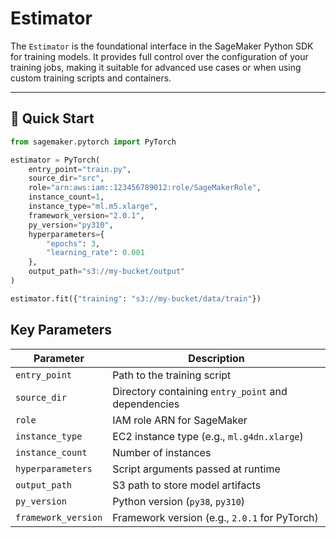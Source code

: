 # Estimator

The `Estimator` is the foundational interface in the SageMaker Python SDK for training models. It provides full control over the configuration of your training jobs, making it suitable for advanced use cases or when using custom training scripts and containers.

---

## 🚀 Quick Start

```python
from sagemaker.pytorch import PyTorch

estimator = PyTorch(
    entry_point="train.py",
    source_dir="src",
    role="arn:aws:iam::123456789012:role/SageMakerRole",
    instance_count=1,
    instance_type="ml.m5.xlarge",
    framework_version="2.0.1",
    py_version="py310",
    hyperparameters={
        "epochs": 3,
        "learning_rate": 0.001
    },
    output_path="s3://my-bucket/output"
)

estimator.fit({"training": "s3://my-bucket/data/train"})
```

## Key Parameters

| Parameter           | Description                                         |
| ------------------- | --------------------------------------------------- |
| `entry_point`       | Path to the training script                         |
| `source_dir`        | Directory containing `entry_point` and dependencies |
| `role`              | IAM role ARN for SageMaker                          |
| `instance_type`     | EC2 instance type (e.g., `ml.g4dn.xlarge`)          |
| `instance_count`    | Number of instances                                 |
| `hyperparameters`   | Script arguments passed at runtime                  |
| `output_path`       | S3 path to store model artifacts                    |
| `py_version`        | Python version (`py38`, `py310`)                    |
| `framework_version` | Framework version (e.g., `2.0.1` for PyTorch)       |
